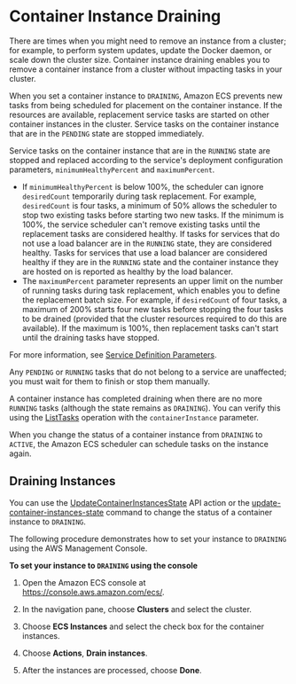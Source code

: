 # Container Instance Draining<a name="container-instance-draining"></a>

There are times when you might need to remove an instance from a cluster; for example, to perform system updates, update the Docker daemon, or scale down the cluster size\. Container instance draining enables you to remove a container instance from a cluster without impacting tasks in your cluster\.

When you set a container instance to `DRAINING`, Amazon ECS prevents new tasks from being scheduled for placement on the container instance\. If the resources are available, replacement service tasks are started on other container instances in the cluster\. Service tasks on the container instance that are in the `PENDING` state are stopped immediately\.

Service tasks on the container instance that are in the `RUNNING` state are stopped and replaced according to the service's deployment configuration parameters, `minimumHealthyPercent` and `maximumPercent`\. 
+ If `minimumHealthyPercent` is below 100%, the scheduler can ignore `desiredCount` temporarily during task replacement\. For example, `desiredCount` is four tasks, a minimum of 50% allows the scheduler to stop two existing tasks before starting two new tasks\. If the minimum is 100%, the service scheduler can't remove existing tasks until the replacement tasks are considered healthy\. If tasks for services that do not use a load balancer are in the `RUNNING` state, they are considered healthy\. Tasks for services that use a load balancer are considered healthy if they are in the `RUNNING` state and the container instance they are hosted on is reported as healthy by the load balancer\.
+ The `maximumPercent` parameter represents an upper limit on the number of running tasks during task replacement, which enables you to define the replacement batch size\. For example, if `desiredCount` of four tasks, a maximum of 200% starts four new tasks before stopping the four tasks to be drained \(provided that the cluster resources required to do this are available\)\. If the maximum is 100%, then replacement tasks can't start until the draining tasks have stopped\.

For more information, see [Service Definition Parameters](service_definition_parameters.md)\.

Any `PENDING` or `RUNNING` tasks that do not belong to a service are unaffected; you must wait for them to finish or stop them manually\.

A container instance has completed draining when there are no more `RUNNING` tasks \(although the state remains as `DRAINING`\)\. You can verify this using the [ListTasks](http://docs.aws.amazon.com/AmazonECS/latest/APIReference/API_ListTasks.html) operation with the `containerInstance` parameter\.

When you change the status of a container instance from `DRAINING` to `ACTIVE`, the Amazon ECS scheduler can schedule tasks on the instance again\.

## Draining Instances<a name="drain-instances"></a>

You can use the [UpdateContainerInstancesState](http://docs.aws.amazon.com/AmazonECS/latest/APIReference/API_UpdateContainerInstancesState.html) API action or the [update\-container\-instances\-state](http://docs.aws.amazon.com/cli/latest/reference/ecs/update-container-instances-state.html) command to change the status of a container instance to `DRAINING`\.

The following procedure demonstrates how to set your instance to `DRAINING` using the AWS Management Console\.

**To set your instance to `DRAINING` using the console**

1. Open the Amazon ECS console at [https://console\.aws\.amazon\.com/ecs/](https://console.aws.amazon.com/ecs/)\.

1. In the navigation pane, choose **Clusters** and select the cluster\.

1. Choose **ECS Instances** and select the check box for the container instances\.

1. Choose **Actions**, **Drain instances**\.

1. After the instances are processed, choose **Done**\.
